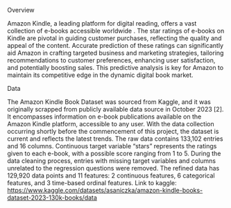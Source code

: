 Overview

Amazon Kindle, a leading platform for digital reading, offers a vast collection of e-books accessible worldwide . The star ratings of e-books on Kindle are pivotal in guiding customer purchases, reflecting the quality and appeal of the content. Accurate prediction of these ratings can significantly aid Amazon in crafting targeted business and marketing strategies, tailoring recommendations to customer preferences, enhancing user satisfaction, and potentially boosting sales. This predictive analysis is key for Amazon to maintain its competitive edge in the dynamic digital book market.

Data

The Amazon Kindle Book Dataset was sourced from Kaggle, and it was originally scrapped from publicly available data source in October 2023 [2]. It encompasses information on e-book publications available on the Amazon Kindle platform, accessible to any user. With the data collection occurring shortly before the commencement of this project, the dataset is current and reflects the latest trends.
The raw data contains 133,102 entries and 16 columns. Continuous target variable “stars” represents the ratings given to each e-book, with a possible score ranging from 1 to 5. During the data cleaning process, entries with missing target variables and columns unrelated to the regression questions were removed. The refined data has 129,920 data points and 11 features: 2 continuous features, 6 categorical features, and 3 time-based ordinal features.
Link to kaggle: https://www.kaggle.com/datasets/asaniczka/amazon-kindle-books-dataset-2023-130k-books/data
